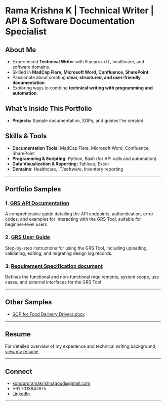# Rama Krishna K | Technical Writer | API & Software Documentation Specialist
## About Me

- Experienced **Technical Writer** with 8 years in IT, healthcare, and software domains.  
- Skilled in **MadCap Flare, Microsoft Word, Confluence, SharePoint**.  
- Passionate about creating **clear, structured, and user-friendly documentation**.  
- Exploring ways to combine **technical writing with programming and automation**.

## What’s Inside This Portfolio
- **Projects:** Sample documentation, SOPs, and guides I’ve created.  

## Skills & Tools
- **Documentation Tools:** MadCap Flare, Microsoft Word, Confluence, SharePoint  
- **Programming & Scripting:** Python, Bash (for API calls and automation)  
- **Data Visualization & Reporting:** Tableau, Excel  
- **Domains:** Healthcare, IT/software, Inventory reporting

---

##   Portfolio Samples

### 1. [GRS API Documentation](./GRS_API_Documentation.md)
A comprehensive guide detailing the API endpoints, authentication, error codes, and examples for interacting with the GRS Tool, suitable for beginner-level users

### 2. [GRS User Guide](./GRS_User_Guide.md)
Step-by-step instructions for using the GRS Tool, including uploading, validating, editing, and migrating design log records.

### 3. [Requirement Specification document](./Requirement_Specification_Document_GRS.md)
Defines the functional and non-functional requirements, system scope, use cases, and external interfaces for the GRS Tool

---
##   Other Samples
* [SOP for Food Delivery Drivers.docx](./SOP_for_Food_Delivery_Drivers.docx)

---
##   Resume

For detailed overview of my experience and technical writing background, [view my resume](Rama_Krishna_Technical_Writer_Resume.md)

---

## Connect

-   kondururamakrishnagoud@gmail.com
-   +91 7013947875
-   [LinkedIn](https://www.linkedin.com/in/rkgoud)

---

